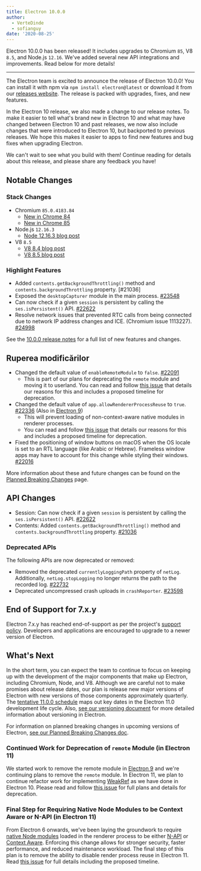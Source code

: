 ```yaml
---
title: Electron 10.0.0
author:
  - VerteDinde
  - sofianguy
date: '2020-08-25'
---
```


Electron 10.0.0 has been released! It includes upgrades to Chromium `85`, V8 `8.5`, and Node.js `12.16`. We've added several new API integrations and improvements. Read below for more details!

---

The Electron team is excited to announce the release of Electron 10.0.0! You can install it with npm via `npm install electron@latest` or download it from our [releases website](https://electronjs.org/releases/stable). The release is packed with upgrades, fixes, and new features.

In the Electron 10 release, we also made a change to our release notes. To make it easier to tell what's brand new in Electron 10 and what may have changed between Electron 10 and past releases, we now also include changes that were introduced to Electron 10, but backported to previous releases. We hope this makes it easier to apps to find new features and bug fixes when upgrading Electron.

We can't wait to see what you build with them! Continue reading for details about this release, and please share any feedback you have!

## Notable Changes

### Stack Changes

* Chromium `85.0.4183.84`
    * [New in Chrome 84](https://developers.google.com/web/updates/2020/07/nic84)
    * [New in Chrome 85](https://chromereleases.googleblog.com/2020/08/stable-channel-update-for-desktop_25.html)
* Node.js `12.16.3`
    * [Node 12.16.3 blog post](https://nodejs.org/en/blog/release/v12.16.3/)
* V8 `8.5`
    * [V8 8.4 blog post](https://v8.dev/blog/v8-release-84)
    * [V8 8.5 blog post](https://v8.dev/blog/v8-release-85)

### Highlight Features

* Added `contents.getBackgroundThrottling()` method and `contents.backgroundThrottling` property. [#21036]
* Exposed the `desktopCapturer` module in the main process. [#23548](https://github.com/electron/electron/pull/23548)
* Can now check if a given `session` is persistent by calling the `ses.isPersistent()` API. [#22622](https://github.com/electron/electron/pull/22622)
* Resolve network issues that prevented RTC calls from being connected due to network IP address changes and ICE. (Chromium issue 1113227). [#24998](https://github.com/electron/electron/pull/24998)

See the [10.0.0 release notes](https://github.com/electron/electron/releases/tag/v10.0.0) for a full list of new features and changes.

## Ruperea modificărilor

* Changed the default value of `enableRemoteModule` to `false`. [#22091](https://github.com/electron/electron/pull/22091)
    * This is part of our plans for deprecating the `remote` module and moving it to userland. You can read and follow [this issue](https://github.com/electron/electron/issues/21408) that details our reasons for this and includes a proposed timeline for deprecation.
* Changed the default value of `app.allowRendererProcessReuse` to `true`. [#22336](https://github.com/electron/electron/pull/22336) (Also in [Electron 9](https://github.com/electron/electron/pull/22401))
   * This will prevent loading of non-context-aware native modules in renderer processes.
   * You can read and follow [this issue](https://github.com/electron/electron/issues/18397) that details our reasons for this and includes a proposed timeline for deprecation.
* Fixed the positioning of window buttons on macOS when the OS locale is set to an RTL language (like Arabic or Hebrew). Frameless window apps may have to account for this change while styling their windows. [#22016](https://github.com/electron/electron/pull/22016)

More information about these and future changes can be found on the [Planned Breaking Changes](https://github.com/electron/electron/blob/master/docs/breaking-changes.md) page.

## API Changes

* Session: Can now check if a given `session` is persistent by calling the `ses.isPersistent()` API. [#22622](https://github.com/electron/electron/pull/22622)
* Contents: Added `contents.getBackgroundThrottling()` method and `contents.backgroundThrottling` property. [#21036](https://github.com/electron/electron/pull/21036)

### Deprecated APIs

The following APIs are now deprecated or removed:

* Removed the deprecated `currentlyLoggingPath` property of `netLog`. Additionally, `netLog.stopLogging` no longer returns the path to the recorded log. [#22732](https://github.com/electron/electron/pull/22732)
* Deprecated uncompressed crash uploads in `crashReporter`. [#23598](https://github.com/electron/electron/pull/23598)

## End of Support for 7.x.y

Electron 7.x.y has reached end-of-support as per the project's [support policy](https://electronjs.org/docs/tutorial/support#supported-versions). Developers and applications are encouraged to upgrade to a newer version of Electron.

## What's Next

In the short term, you can expect the team to continue to focus on keeping up with the development of the major components that make up Electron, including Chromium, Node, and V8. Although we are careful not to make promises about release dates, our plan is release new major versions of Electron with new versions of those components approximately quarterly. The [tentative 11.0.0 schedule](https://electronjs.org/docs/tutorial/electron-timelines) maps out key dates in the Electron 11.0 development life cycle. Also, [see our versioning document](https://electronjs.org/docs/tutorial/electron-versioning) for more detailed information about versioning in Electron.

For information on planned breaking changes in upcoming versions of Electron, [see our Planned Breaking Changes doc](https://github.com/electron/electron/blob/master/docs/breaking-changes.md).

### Continued Work for Deprecation of `remote` Module (in Electron 11)
We started work to remove the remote module in [Electron 9](https://www.electronjs.org/blog/electron-9-0) and we're continuing plans to remove the `remote` module. In Electron 11, we plan to continue refactor work for implementing [WeakRef](https://v8.dev/features/weak-references) as we have done in Electron 10. Please read and follow [this issue](https://github.com/electron/electron/issues/21408) for full plans and details for deprecation.

### Final Step for Requiring Native Node Modules to be Context Aware or N-API (in Electron 11)
From Electron 6 onwards, we've been laying the groundwork to require [native Node modules](https://nodejs.org/api/addons.html) loaded in the renderer process to be either [N-API](https://nodejs.org/api/n-api.html) or [Context Aware](https://nodejs.org/api/addons.html#addons_context_aware_addons). Enforcing this change allows for stronger security, faster performance, and reduced maintenance workload. The final step of this plan is to remove the ability to disable render process reuse in Electron 11. Read [this issue](https://github.com/electron/electron/issues/18397) for full details including the proposed timeline.
